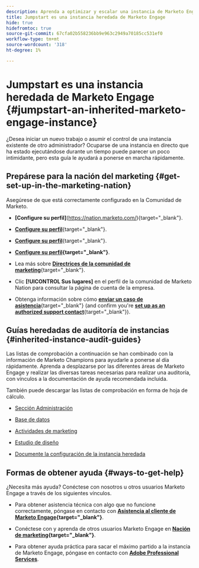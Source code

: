 ```yaml
---
description: Aprenda a optimizar y escalar una instancia de Marketo Engage existente que haya heredado. Siga la lista de comprobación para auditar la configuración de administración y mantener la higiene de la base de datos.
title: Jumpstart es una instancia heredada de Marketo Engage
hide: true
hidefromtoc: true
source-git-commit: 67cfa02b558236bb9e963c2949a70185cc531ef0
workflow-type: tm+mt
source-wordcount: '318'
ht-degree: 1%

---
```


# Jumpstart es una instancia heredada de Marketo Engage {#jumpstart-an-inherited-marketo-engage-instance}

¿Desea iniciar un nuevo trabajo o asumir el control de una instancia existente de otro administrador? Ocuparse de una instancia en directo que ha estado ejecutándose durante un tiempo puede parecer un poco intimidante, pero esta guía le ayudará a ponerse en marcha rápidamente.

## Prepárese para la nación del marketing {#get-set-up-in-the-marketing-nation}

Asegúrese de que está correctamente configurado en la Comunidad de Marketo.

* **[Configure su perfil]**(https://nation.marketo.com/){target="_blank"}.

* [**Configure su perfil**](https://nation.marketo.com/){target="_blank"}.

* **[Configure su perfil](https://nation.marketo.com/)**{target="_blank"}.

* **[Configure su perfil](https://nation.marketo.com/){target="_blank"}**.

* Lea más sobre [**Directrices de la comunidad de marketing**](https://nation.marketo.com/t5/community-guidelines/ct-p/community-guidelines){target="_blank"}.

* Clic **[!UICONTROL Sus lugares]** en el perfil de la comunidad de Marketo Nation para consultar la página de cuenta de la empresa.

* Obtenga información sobre cómo [**enviar un caso de asistencia**](https://nation.marketo.com/t5/Knowledgebase/Submitting-a-Support-Case-to-Marketo-Support/ta-p/252201){target="_blank"} (and confirm you're [**set up as an authorized support contact**](https://nation.marketo.com/t5/Knowledgebase/Managing-Authorized-Support-Contacts/ta-p/254341){target="_blank"}).

## Guías heredadas de auditoría de instancias {#inherited-instance-audit-guides}

Las listas de comprobación a continuación se han combinado con la información de Marketo Champions para ayudarle a ponerse al día rápidamente. Aprenda a desplazarse por las diferentes áreas de Marketo Engage y realizar las diversas tareas necesarias para realizar una auditoría, con vínculos a la documentación de ayuda recomendada incluida.

También puede descargar las listas de comprobación en forma de hoja de cálculo.

* [Sección Administración](/help/marketo/getting-started/inheriting-a-marketo-instance/admin-section-checklist.md)

* [Base de datos](/help/marketo/getting-started/inheriting-a-marketo-instance/database-checklist.md)

* [Actividades de marketing](/help/marketo/getting-started/inheriting-a-marketo-instance/marketing-activities-checklist.md)

* [Estudio de diseño](/help/marketo/getting-started/inheriting-a-marketo-instance/design-studio-checklist.md)

* [Documente la configuración de la instancia heredada](/help/marketo/getting-started/inheriting-a-marketo-instance/document-your-setup.md)

## Formas de obtener ayuda {#ways-to-get-help}

¿Necesita más ayuda? Conéctese con nosotros u otros usuarios Marketo Engage a través de los siguientes vínculos.

* Para obtener asistencia técnica con algo que no funcione correctamente, póngase en contacto con **[Asistencia al cliente de Marketo Engage](https://nation.marketo.com/t5/Support/ct-p/Support){target="_blank"}**.

* Conéctese con y aprenda de otros usuarios Marketo Engage en **[Nación de marketing](https://nation.marketo.com/){target="_blank"}**.

* Para obtener ayuda práctica para sacar el máximo partido a la instancia de Marketo Engage, póngase en contacto con **[Adobe Professional Services](https://business.adobe.com/products/marketo/services-support.html)**.
